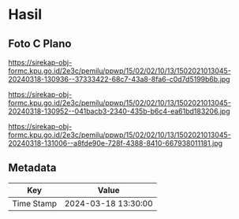 # Hasil

## Foto C Plano

https://sirekap-obj-formc.kpu.go.id/2e3c/pemilu/ppwp/15/02/02/10/13/1502021013045-20240318-130936--37333422-68c7-43a8-8fa6-c0d7d5199b6b.jpg

https://sirekap-obj-formc.kpu.go.id/2e3c/pemilu/ppwp/15/02/02/10/13/1502021013045-20240318-130952--041bacb3-2340-435b-b6c4-ea61bd183206.jpg

https://sirekap-obj-formc.kpu.go.id/2e3c/pemilu/ppwp/15/02/02/10/13/1502021013045-20240318-131006--a8fde90e-728f-4388-8410-667938011181.jpg


## Metadata

| Key        | Value               |
| ---------- | ------------------- |
| Time Stamp | 2024-03-18 13:30:00 |



